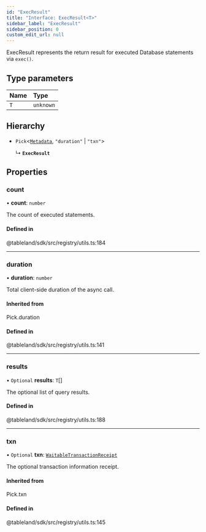 ```yaml
---
id: "ExecResult"
title: "Interface: ExecResult<T>"
sidebar_label: "ExecResult"
sidebar_position: 0
custom_edit_url: null
---
```


ExecResult represents the return result for executed Database statements via `exec()`.

## Type parameters

| Name | Type |
| :------ | :------ |
| `T` | `unknown` |

## Hierarchy

- `Pick`\<[`Metadata`](Metadata.md), ``"duration"`` \| ``"txn"``\>

  ↳ **`ExecResult`**

## Properties

### count

• **count**: `number`

The count of executed statements.

#### Defined in

@tableland/sdk/src/registry/utils.ts:184

___

### duration

• **duration**: `number`

Total client-side duration of the async call.

#### Inherited from

Pick.duration

#### Defined in

@tableland/sdk/src/registry/utils.ts:141

___

### results

• `Optional` **results**: `T`[]

The optional list of query results.

#### Defined in

@tableland/sdk/src/registry/utils.ts:188

___

### txn

• `Optional` **txn**: [`WaitableTransactionReceipt`](../modules.md#waitabletransactionreceipt)

The optional transaction information receipt.

#### Inherited from

Pick.txn

#### Defined in

@tableland/sdk/src/registry/utils.ts:145

